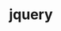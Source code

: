 # jquery

<head>
<script src="https://code.jquery.com/jquery-3.1.1.min.js"></script>
<script>
	$(function(){
		alert("hello");
	);
</script>
</head>